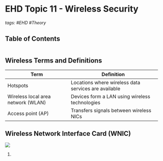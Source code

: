 # EHD Topic 11 - Wireless Security

###### tags: #EHD #Theory 

## Table of Contents
```toc
```

## Wireless Terms and Definitions
| Term                               | Definition                                           |
| ---------------------------------- | ---------------------------------------------------- |
| Hotspots                           | Locations where wireless data services are available |
| Wireless local area network (WLAN) | Devices form a LAN using wireless technologies       |
| Access point (AP)                  | Transfers signals between wireless NICs              |

## Wireless Network Interface Card (WNIC)
![](https://i.imgur.com/EkOR3nO.png)

1. 